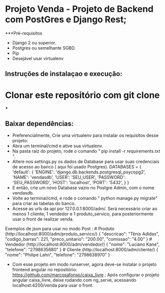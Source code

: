 # Projeto Venda - Projeto de Backend com PostGres e Django Rest;


***Pré-requisitos
* Django 2 ou superior.
* Postgres ou semelhante SGBD.
* Pip
* Desejável usar virtualenv

## Instruções de instalaçao e execução:

# Clonar este repositório com git clone <urldorepositorio>.
  
## Baixar dependências:
  - Preferencialmente, Crie uma virtualenv para instalar os requisitos desse projeto:
  - Abra um terminal/cmd e ative sua virtualenv.
  - Na pasta raiz do projeto, rode o comando " pip install -r requirements.txt ".
  - Altere nos settings.py os dados de Database para usar suas credenciais de acesso ao banco ( aqui foi usado Postgres).
    DATABASES = {
      'default': {
          'ENGINE': 'django.db.backends.postgresql_psycopg2',
          'NAME': 'vendasdb',
          'USER': 'SEU_USER',
          'PASSWORD': 'SEU_PASSWORD',
          'HOST': 'localhost',
          'PORT': '5432',
      }
  }
  - E então, crie um novo Database vazio no Postgre Admin, com o nome vendasdb.
  - Volte ao terminal/cmd, e rode o comando " python manage.py migrate" para criar as tabelas do banco.
  - Acesse as urls da api por 127.0.0.1:8000/adm/. 
   Será necessário criar ao menos 1 cliente, 1 vendedor e 1 produto_servico, para posteriormente usar o front de realizar venda.
 
  Exemplos de json para usar no modo Post :
      # Produto (http://localhost:8000/adm/produto_servico/)
      {
        "descricao": "Tênis Adidas",
        "codigo_barras": 221,
        "preco_unitario": "200.00",
        "comissao": "4.00"
      }
     # Vendedor (http://localhost:8000/adm/vendedor/)
     {
      "nome": "Luciano Kane",
      "telefone": "2798635680"
     }
     # Cliente (http://localhost:8000/adm/cliente/)
     {
       "nome": "Philipe Lahn",
       "telefone": "2798638970"
     }

  - Com esse projeto em modo runserver, agora deve-se instalar o projeto frontend angular no repositório: https://github.com/marcosafonso/caixa_livre ;
  Após configurar o projeto angular caixa_livre, deixe rodando com ng_serve, acessando localhost:4200/venda para usar o front.
  



